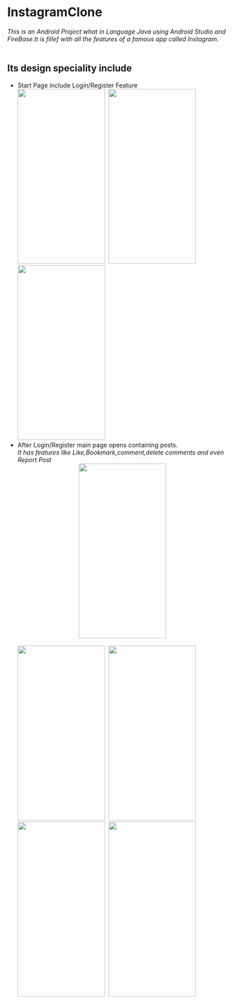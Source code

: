 # InstagramClone
<i>This is an Android Project what in Language Java using Android Studio and FireBase.It is fillef with all the features of a famous app called Instagram.</i>
<br><br>
<h2>Its design speciality include</h2>
<ul>
<li>Start Page include Login/Register Feature<br>
  <kbd>
    <img src = "https://github.com/nalin-programmer/InstagramClone/blob/master/screenshot/StartingPage.jpg" height="400" width="200"/>
  </kbd>
  <kbd>
    <img src = "https://github.com/nalin-programmer/InstagramClone/blob/master/screenshot/RegisterPage.jpg" height="400" width="200"/>
  </kbd>
  <kbd>
    <img src = "https://github.com/nalin-programmer/InstagramClone/blob/master/screenshot/RegisterPage.jpg" height="400" width="200"/>
  </kbd>
  
  <li>After Login/Register main page opens containing posts.<br>
  <i>It has features like Like,Bookmark,comment,delete comments and even Report Post</i><br>
   <center> <kbd>
    <img src = "https://github.com/nalin-programmer/InstagramClone/blob/master/screenshot/MainPage.jpg" height="400" width="200"/>
     </kbd></center><br>
  <kbd>
    <img src = "https://github.com/nalin-programmer/InstagramClone/blob/master/screenshot/CommentsOnPost.jpg" height="400" width="200"/>
  </kbd>
  <kbd>
    <img src = "https://github.com/nalin-programmer/InstagramClone/blob/master/screenshot/DeleteComment.jpg" height="400" width="200"/>
  </kbd>
  <kbd>
    <img src = "https://github.com/nalin-programmer/InstagramClone/blob/master/screenshot/ViewLikesOnPost.jpg" height="400" width="200"/>
  </kbd>
  <kbd>
    <img src = "https://github.com/nalin-programmer/InstagramClone/blob/master/screenshot/ReportPost.jpg" height="400" width="200"/>
  </kbd>

</ul>
